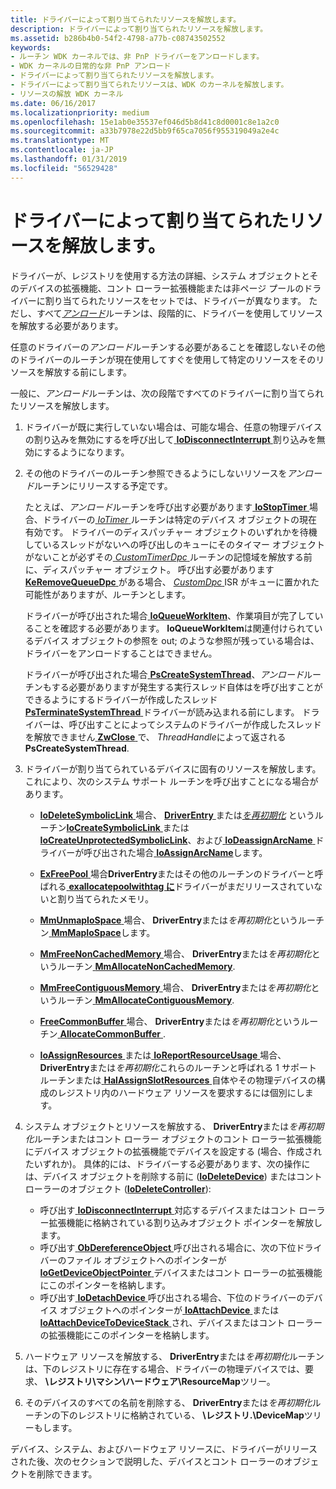 ```yaml
---
title: ドライバーによって割り当てられたリソースを解放します。
description: ドライバーによって割り当てられたリソースを解放します。
ms.assetid: b286b4b0-54f2-4798-a77b-c08743502552
keywords:
- ルーチン WDK カーネルでは、非 PnP ドライバーをアンロードします。
- WDK カーネルの日常的な非 PnP アンロード
- ドライバーによって割り当てられたリソースを解放します。
- ドライバーによって割り当てられたリソースは、WDK のカーネルを解放します。
- リソースの解放 WDK カーネル
ms.date: 06/16/2017
ms.localizationpriority: medium
ms.openlocfilehash: 15e1ab0e35537ef046d5b8d41c8d0001c8e1a2c0
ms.sourcegitcommit: a33b7978e22d5bb9f65ca7056f955319049a2e4c
ms.translationtype: MT
ms.contentlocale: ja-JP
ms.lasthandoff: 01/31/2019
ms.locfileid: "56529428"
---
```

# <a name="releasing-driver-allocated-resources"></a>ドライバーによって割り当てられたリソースを解放します。





ドライバーが、レジストリを使用する方法の詳細、システム オブジェクトとそのデバイスの拡張機能、コント ローラー拡張機能または非ページ プールのドライバーに割り当てられたリソースをセットでは、ドライバーが異なります。 ただし、すべて[*アンロード*](https://msdn.microsoft.com/library/windows/hardware/ff564886)ルーチンは、段階的に、ドライバーを使用してリソースを解放する必要があります。

任意のドライバーの*アンロード*ルーチンする必要があることを確認しないその他のドライバーのルーチンが現在使用してすぐを使用して特定のリソースをそのリソースを解放する前にします。

一般に、*アンロード*ルーチンは、次の段階ですべてのドライバーに割り当てられたリソースを解放します。

1.  ドライバーが既に実行していない場合は、可能な場合、任意の物理デバイスの割り込みを無効にするを呼び出して[ **IoDisconnectInterrupt** ](https://msdn.microsoft.com/library/windows/hardware/ff549089)割り込みを無効にするようになります。

2.  その他のドライバーのルーチン参照できるようにしないリソースを*アンロード*ルーチンにリリースする予定です。

    たとえば、*アンロード*ルーチンを呼び出す必要があります[ **IoStopTimer** ](https://msdn.microsoft.com/library/windows/hardware/ff550377)場合、ドライバーの[ *IoTimer* ](https://msdn.microsoft.com/library/windows/hardware/ff550381)ルーチンは特定のデバイス オブジェクトの現在有効です。 ドライバーのディスパッチャー オブジェクトのいずれかを待機しているスレッドがないへの呼び出しのキューにそのタイマー オブジェクトがないことが必ずその[ *CustomTimerDpc* ](https://msdn.microsoft.com/library/windows/hardware/ff542983)ルーチンの記憶域を解放する前に、ディスパッチャー オブジェクト。 呼び出す必要があります[ **KeRemoveQueueDpc** ](https://msdn.microsoft.com/library/windows/hardware/ff553169)がある場合、 [ *CustomDpc* ](https://msdn.microsoft.com/library/windows/hardware/ff542972) ISR がキューに置かれた可能性がありますが、ルーチンとします。

    ドライバーが呼び出された場合[ **IoQueueWorkItem**](https://msdn.microsoft.com/library/windows/hardware/ff549466)、作業項目が完了していることを確認する必要があります。 **IoQueueWorkItem**は関連付けられているデバイス オブジェクトの参照を out; のような参照が残っている場合は、ドライバーをアンロードすることはできません。

    ドライバーが呼び出された場合[ **PsCreateSystemThread**](https://msdn.microsoft.com/library/windows/hardware/ff559932)、*アンロード*ルーチンもする必要がありますが発生する実行スレッド自体はを呼び出すことができるようにするドライバーが作成したスレッド[ **PsTerminateSystemThread** ](https://msdn.microsoft.com/library/windows/hardware/ff559959)ドライバーが読み込まれる前にします。 ドライバーは、呼び出すことによってシステムのドライバーが作成したスレッドを解放できません[ **ZwClose** ](https://msdn.microsoft.com/library/windows/hardware/ff566417)で、 *ThreadHandle*によって返される**PsCreateSystemThread**.

3.  ドライバーが割り当てられているデバイスに固有のリソースを解放します。 これにより、次のシステム サポート ルーチンを呼び出すことになる場合があります。
    -   [**IoDeleteSymbolicLink** ](https://msdn.microsoft.com/library/windows/hardware/ff549085)場合、 [ **DriverEntry** ](https://msdn.microsoft.com/library/windows/hardware/ff544113)または[*を再初期化*](https://msdn.microsoft.com/library/windows/hardware/ff561022) というルーチン[**IoCreateSymbolicLink** ](https://msdn.microsoft.com/library/windows/hardware/ff549043)または[ **IoCreateUnprotectedSymbolicLink**](https://msdn.microsoft.com/library/windows/hardware/ff549050)、および[ **IoDeassignArcName** ](https://msdn.microsoft.com/library/windows/hardware/ff549076)ドライバーが呼び出された場合[ **IoAssignArcName**](https://msdn.microsoft.com/library/windows/hardware/ff548282)します。

    -   [**ExFreePool** ](https://msdn.microsoft.com/library/windows/hardware/ff544590)場合**DriverEntry**またはその他のルーチンのドライバーと呼ばれる[ **exallocatepoolwithtag に**](https://msdn.microsoft.com/library/windows/hardware/ff544520)ドライバーがまだリリースされていないと割り当てられたメモリ。

    -   [**MmUnmapIoSpace** ](https://msdn.microsoft.com/library/windows/hardware/ff556387)場合、 **DriverEntry**または*を再初期化*というルーチン[ **MmMapIoSpace**](https://msdn.microsoft.com/library/windows/hardware/ff554618)します。

    -   [**MmFreeNonCachedMemory** ](https://msdn.microsoft.com/library/windows/hardware/ff554516)場合、 **DriverEntry**または*を再初期化*というルーチン[ **MmAllocateNonCachedMemory**](https://msdn.microsoft.com/library/windows/hardware/ff554479).

    -   [**MmFreeContiguousMemory** ](https://msdn.microsoft.com/library/windows/hardware/ff554503)場合、 **DriverEntry**または*を再初期化*というルーチン[ **MmAllocateContiguousMemory**](https://msdn.microsoft.com/library/windows/hardware/ff554460).

    -   [**FreeCommonBuffer** ](https://msdn.microsoft.com/library/windows/hardware/ff546511)場合、 **DriverEntry**または*を再初期化*というルーチン[ **AllocateCommonBuffer** ](https://msdn.microsoft.com/library/windows/hardware/ff540575).

    -   [**IoAssignResources** ](https://msdn.microsoft.com/library/windows/hardware/ff548285)または[ **IoReportResourceUsage** ](https://msdn.microsoft.com/library/windows/hardware/ff549616)場合、 **DriverEntry**または*を再初期化*これらのルーチンと呼ばれる 1 サポート ルーチンまたは[ **HalAssignSlotResources** ](https://msdn.microsoft.com/library/windows/hardware/ff546580)自体やその物理デバイスの構成のレジストリ内のハードウェア リソースを要求するには個別にします。

4.  システム オブジェクトとリソースを解放する、 **DriverEntry**または*を再初期化*ルーチンまたはコント ローラー オブジェクトのコント ローラー拡張機能にデバイス オブジェクトの拡張機能でデバイスを設定する (場合、作成されたいずれか)。 具体的には、ドライバーする必要があります、次の操作には、デバイス オブジェクトを削除する前に ([**IoDeleteDevice**](https://msdn.microsoft.com/library/windows/hardware/ff549083)) またはコント ローラーのオブジェクト ([**IoDeleteController**](https://msdn.microsoft.com/library/windows/hardware/ff549078)):
    -   呼び出す[ **IoDisconnectInterrupt** ](https://msdn.microsoft.com/library/windows/hardware/ff549089)対応するデバイスまたはコント ローラー拡張機能に格納されている割り込みオブジェクト ポインターを解放します。
    -   呼び出す[ **ObDereferenceObject** ](https://msdn.microsoft.com/library/windows/hardware/ff557724)呼び出される場合に、次の下位ドライバーのファイル オブジェクトへのポインターが[ **IoGetDeviceObjectPointer** ](https://msdn.microsoft.com/library/windows/hardware/ff549198)デバイスまたはコント ローラーの拡張機能にこのポインターを格納します。
    -   呼び出す[ **IoDetachDevice** ](https://msdn.microsoft.com/library/windows/hardware/ff549087)呼び出される場合、下位のドライバーのデバイス オブジェクトへのポインターが[ **IoAttachDevice** ](https://msdn.microsoft.com/library/windows/hardware/ff548294)または[ **IoAttachDeviceToDeviceStack** ](https://msdn.microsoft.com/library/windows/hardware/ff548300)され、デバイスまたはコント ローラーの拡張機能にこのポインターを格納します。

5.  ハードウェア リソースを解放する、 **DriverEntry**または*を再初期化*ルーチンは、下のレジストリに存在する場合、ドライバーの物理デバイスでは、要求、 **\\レジストリ\\マシン\\ハードウェア\\ResourceMap**ツリー。

6.  そのデバイスのすべての名前を削除する、 **DriverEntry**または*を再初期化*ルーチンの下のレジストリに格納されている、 **\\レジストリ.\\DeviceMap**ツリーもします。

デバイス、システム、およびハードウェア リソースに、ドライバーがリリースされた後、次のセクションで説明した、デバイスとコント ローラーのオブジェクトを削除できます。

 

 




